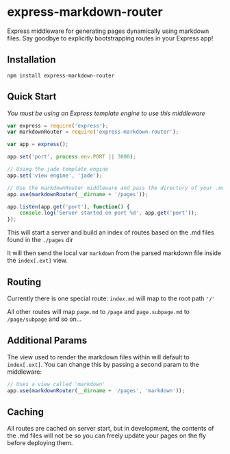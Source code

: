 express-markdown-router
====

Express middleware for generating pages dynamically using markdown files.  Say goodbye to explicitly bootstrapping routes in your Express app!


Installation
----

`npm install express-markdown-router`


Quick Start
---

*You must be using an Express template engine to use this middleware*

```javascript
var express = require('express');
var markdownRouter = require('express-markdown-router');

var app = express();

app.set('port', process.env.PORT || 3000);

// Using the jade template engine
app.set('view engine', 'jade');

// Use the markdownRouter middleware and pass the directory of your .md files
app.use(markdownRouter(__dirname + '/pages'));

app.listen(app.get('port'), function() {
    console.log('Server started on port %d', app.get('port'));
});
```

This will start a server and build an index of routes based on the .md files found in the `./pages` dir

It will then send the local var `markdown` from the parsed markdown file inside the `index[.ext]` view.


Routing
-----

Currently there is one special route: `index.md` will map to the root path `'/'`

All other routes will map `page.md` to `/page` and `page.subpage.md` to `/page/subpage` and so on...


Additional Params
-------

The view used to render the markdown files within will default to `index[.ext]`.  You can change this by passing a second param to the middleware:

```javascript
// Uses a view called 'markdown'
app.use(markdownRouter(__dirname + '/pages', 'markdown'));
```

Caching
-----

All routes are cached on server start, but in development, the contents of the .md files will not be so you can freely update your pages on the fly before deploying them.
